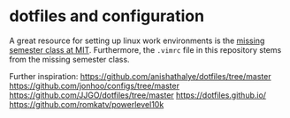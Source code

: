 # dotfiles and configuration
A great resource for setting up linux work environments is the [missing semester class at MIT](https://missing.csail.mit.edu/).
Furthermore, the `.vimrc` file in this repository stems from the missing semester class.

Further inspiration:
https://github.com/anishathalye/dotfiles/tree/master
https://github.com/jonhoo/configs/tree/master
https://github.com/JJGO/dotfiles/tree/master
https://dotfiles.github.io/
https://github.com/romkatv/powerlevel10k

